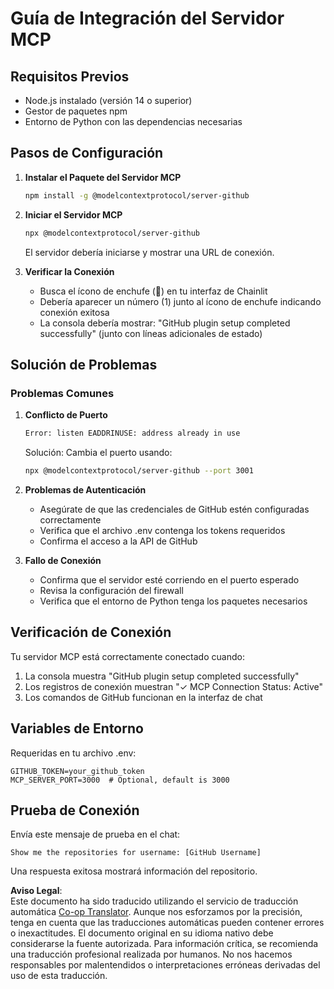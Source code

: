 <!--
CO_OP_TRANSLATOR_METADATA:
{
  "original_hash": "c4be907703b836d1a1c360db20da4de9",
  "translation_date": "2025-05-21T08:15:45+00:00",
  "source_file": "11-mcp/code_samples/github-mcp/MCP_SETUP.md",
  "language_code": "es"
}
-->
# Guía de Integración del Servidor MCP

## Requisitos Previos
- Node.js instalado (versión 14 o superior)
- Gestor de paquetes npm
- Entorno de Python con las dependencias necesarias

## Pasos de Configuración

1. **Instalar el Paquete del Servidor MCP**  
   ```bash
   npm install -g @modelcontextprotocol/server-github
   ```

2. **Iniciar el Servidor MCP**  
   ```bash
   npx @modelcontextprotocol/server-github
   ```  
   El servidor debería iniciarse y mostrar una URL de conexión.

3. **Verificar la Conexión**  
   - Busca el ícono de enchufe (🔌) en tu interfaz de Chainlit  
   - Debería aparecer un número (1) junto al ícono de enchufe indicando conexión exitosa  
   - La consola debería mostrar: "GitHub plugin setup completed successfully" (junto con líneas adicionales de estado)

## Solución de Problemas

### Problemas Comunes

1. **Conflicto de Puerto**  
   ```bash
   Error: listen EADDRINUSE: address already in use
   ```  
   Solución: Cambia el puerto usando:  
   ```bash
   npx @modelcontextprotocol/server-github --port 3001
   ```

2. **Problemas de Autenticación**  
   - Asegúrate de que las credenciales de GitHub estén configuradas correctamente  
   - Verifica que el archivo .env contenga los tokens requeridos  
   - Confirma el acceso a la API de GitHub

3. **Fallo de Conexión**  
   - Confirma que el servidor esté corriendo en el puerto esperado  
   - Revisa la configuración del firewall  
   - Verifica que el entorno de Python tenga los paquetes necesarios

## Verificación de Conexión

Tu servidor MCP está correctamente conectado cuando:  
1. La consola muestra "GitHub plugin setup completed successfully"  
2. Los registros de conexión muestran "✓ MCP Connection Status: Active"  
3. Los comandos de GitHub funcionan en la interfaz de chat

## Variables de Entorno

Requeridas en tu archivo .env:  
```
GITHUB_TOKEN=your_github_token
MCP_SERVER_PORT=3000  # Optional, default is 3000
```

## Prueba de Conexión

Envía este mensaje de prueba en el chat:  
```
Show me the repositories for username: [GitHub Username]
```  
Una respuesta exitosa mostrará información del repositorio.

**Aviso Legal**:  
Este documento ha sido traducido utilizando el servicio de traducción automática [Co-op Translator](https://github.com/Azure/co-op-translator). Aunque nos esforzamos por la precisión, tenga en cuenta que las traducciones automáticas pueden contener errores o inexactitudes. El documento original en su idioma nativo debe considerarse la fuente autorizada. Para información crítica, se recomienda una traducción profesional realizada por humanos. No nos hacemos responsables por malentendidos o interpretaciones erróneas derivadas del uso de esta traducción.